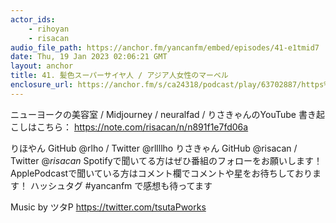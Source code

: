 ```yaml
---
actor_ids:
    - rihoyan
    - risacan
audio_file_path: https://anchor.fm/yancanfm/embed/episodes/41-e1tmid7
date: Thu, 19 Jan 2023 02:06:21 GMT
layout: anchor
title: 41. 髪色スーパーサイヤ人 / アジア人女性のマーベル
enclosure_url: https://anchor.fm/s/ca24318/podcast/play/63702887/https%3A%2F%2Fd3ctxlq1ktw2nl.cloudfront.net%2Fstaging%2F2023-0-19%2Fdeb5f804-2d2d-3f75-c1d2-3776558e0bf4.mp3
---
```

ニューヨークの美容室 / Midjourney / neuralfad / りさきゃんのYouTube
書き起こしはこちら： https://note.com/risacan/n/n891f1e7fd06a

りほやん GitHub @rlho / Twitter @rllllho
りさきゃん GitHub @risacan / Twitter @_risacan_
Spotifyで聞いてる方はぜひ番組のフォローをお願いします！
ApplePodcastで聞いている方はコメント欄でコメントや星をお待ちしております！
ハッシュタグ #yancanfm で感想も待ってます

Music by ツタP https://twitter.com/tsutaPworks
  